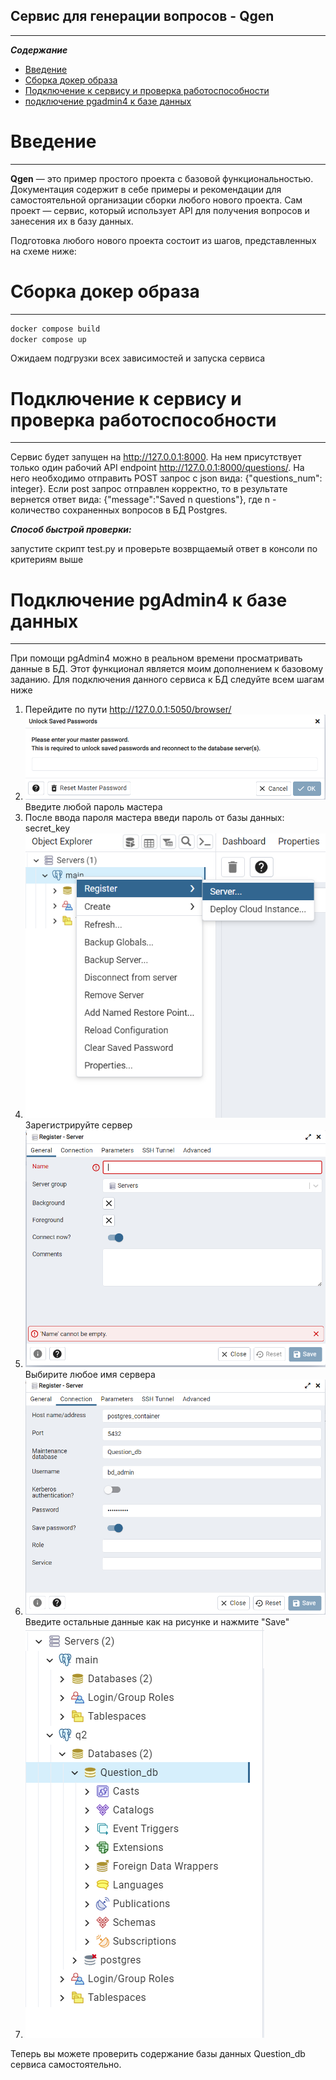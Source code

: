 Сервис для генерации вопросов - Qgen
-----------------------------
-----------------------------

***Содержание***
- [Введение](#Intro)
- [Сборка докер образа](#Build)
- [Подключение к сервису и проверка работоспособности](#Preparing-service)
- [подключение pgadmin4 к базе данных](#conn-pg)

# Введение <a id="Intro"></a>
-----------------------------


**Qgen** — это пример простого проекта c базовой функциональностью. Документация содержит в себе примеры и рекомендации для самостоятельной организации сборки любого нового проекта.
Сам проект —  сервис, который использует API для получения вопросов и занесения их в базу данных.

Подготовка любого нового проекта состоит из шагов, представленных на схеме ниже:

# Сборка докер образа <a id="Build"></a>
-----------------------------


```bash
docker compose build
docker compose up
```
Ожидаем подгрузки всех зависимостей и запуска сервиса
# Подключение к сервису и проверка работоспособности <a id="Preparing-service"></a>
-----------------------------

Сервис будет запущен на http://127.0.0.1:8000. На нем присутствует только один рабочий API endpoint
http://127.0.0.1:8000/questions/. На него необходимо отправить POST запрос с json вида: {"questions_num": integer}.
Если post запрос отправлен корректно, то в результате вернется ответ вида: {"message":"Saved n questions"}, где n - количество сохраненных вопросов в БД Postgres.

***Способ быстрой проверки:***

запустите скрипт test.py и проверьте возврщаемый ответ в консоли по критериям выше

# Подключение pgAdmin4 к базе данных <a id="conn-pg"></a>
-----------------------------


При помощи pgAdmin4 можно в реальном времени просматривать данные в БД.
Этот функционал является моим дополнением к базовому заданию. Для подключения данного сервиса к БД следуйте всем шагам ниже

1. Перейдите по пути http://127.0.0.1:5050/browser/
2. ![](md_img/2_step.png) Введите любой пароль мастера
3. После ввода пароля мастера введи пароль от базы данных: secret_key
4. ![](md_img/4_step.png) Зарегистрируйте сервер
5. ![](md_img/5_step.png) Выбирите любое имя сервера
6. ![](md_img/6_step.png) Введите остальные данные как на рисунке и нажмите "Save"
7. ![](md_img/7_step.png)

Теперь вы можете проверить содержание базы данных Question_db сервиса самостоятельно. 

